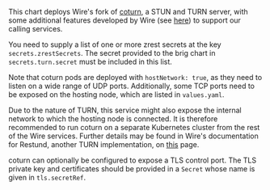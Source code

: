 This chart deploys Wire's fork of [coturn](https://github.com/coturn/coturn),
a STUN and TURN server, with some additional features developed by Wire (see
[here](https://github.com/wireapp/coturn/tree/wireapp)) to support our calling
services.

You need to supply a list of one or more zrest secrets at the key
`secrets.zrestSecrets`. The secret provided to the brig chart in
`secrets.turn.secret` must be included in this list.

Note that coturn pods are deployed with `hostNetwork: true`, as they need to
listen on a wide range of UDP ports. Additionally, some TCP ports need to be
exposed on the hosting node, which are listed in `values.yaml`.

Due to the nature of TURN, this service might also expose the
internal network to which the hosting node is connected. It is
therefore recommended to run coturn on a separate Kubernetes cluster
from the rest of the Wire services. Further details may be found in
Wire's documentation for Restund, another TURN implementation, on
[this](https://docs.wire.com/understand/restund.html#network) page.

coturn can optionally be configured to expose a TLS control port. The TLS
private key and certificates should be provided in a `Secret` whose name is
given in `tls.secretRef`.
